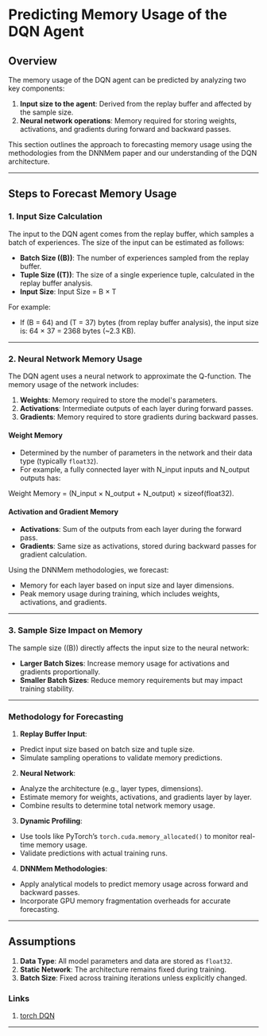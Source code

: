 # Predicting Memory Usage of the DQN Agent

## Overview
The memory usage of the DQN agent can be predicted by analyzing two key components:
1. **Input size to the agent**: Derived from the replay buffer and affected by the sample size.
2. **Neural network operations**: Memory required for storing weights, activations, and gradients during forward and backward passes.

This section outlines the approach to forecasting memory usage using the methodologies from the DNNMem paper and our understanding of the DQN architecture.

---

## Steps to Forecast Memory Usage

### 1. Input Size Calculation
The input to the DQN agent comes from the replay buffer, which samples a batch of experiences. The size of the input can be estimated as follows:
- **Batch Size (\(B\))**: The number of experiences sampled from the replay buffer.
- **Tuple Size (\(T\))**: The size of a single experience tuple, calculated in the replay buffer analysis.
- **Input Size**:
Input Size = B × T


For example:
- If \(B = 64\) and \(T = 37\) bytes (from replay buffer analysis), the input size is:
64 × 37 = 2368 bytes (~2.3 KB).


---

### 2. Neural Network Memory Usage
The DQN agent uses a neural network to approximate the Q-function. The memory usage of the network includes:
1. **Weights**: Memory required to store the model's parameters.
2. **Activations**: Intermediate outputs of each layer during forward passes.
3. **Gradients**: Memory required to store gradients during backward passes.

#### Weight Memory
- Determined by the number of parameters in the network and their data type (typically `float32`).
- For example, a fully connected layer with N_input inputs and N_output outputs has:

Weight Memory = (N_input × N_output + N_output) × sizeof(float32).


#### Activation and Gradient Memory
- **Activations**: Sum of the outputs from each layer during the forward pass.
- **Gradients**: Same size as activations, stored during backward passes for gradient calculation.

Using the DNNMem methodologies, we forecast:
- Memory for each layer based on input size and layer dimensions.
- Peak memory usage during training, which includes weights, activations, and gradients.

---

### 3. Sample Size Impact on Memory
The sample size (\(B\)) directly affects the input size to the neural network:
- **Larger Batch Sizes**: Increase memory usage for activations and gradients proportionally.
- **Smaller Batch Sizes**: Reduce memory requirements but may impact training stability.

---

### Methodology for Forecasting
1. **Replay Buffer Input**:
 - Predict input size based on batch size and tuple size.
 - Simulate sampling operations to validate memory predictions.

2. **Neural Network**:
 - Analyze the architecture (e.g., layer types, dimensions).
 - Estimate memory for weights, activations, and gradients layer by layer.
 - Combine results to determine total network memory usage.

3. **Dynamic Profiling**:
 - Use tools like PyTorch’s `torch.cuda.memory_allocated()` to monitor real-time memory usage.
 - Validate predictions with actual training runs.

4. **DNNMem Methodologies**:
 - Apply analytical models to predict memory usage across forward and backward passes.
 - Incorporate GPU memory fragmentation overheads for accurate forecasting.

---

## Assumptions
1. **Data Type**: All model parameters and data are stored as `float32`.
2. **Static Network**: The architecture remains fixed during training.
3. **Batch Size**: Fixed across training iterations unless explicitly changed.


### Links
1. [torch DQN](https://pytorch.org/tutorials/intermediate/reinforcement_q_learning.html)
---


